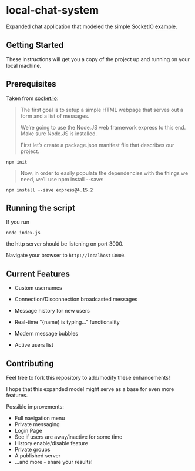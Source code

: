 # local-chat-system
Expanded chat application that modeled the simple SocketIO [example](https://github.com/socketio/chat-example).

## Getting Started

These instructions will get you a copy of the project up and running on your local machine.

## Prerequisites

Taken from [socket.io](https://socket.io/get-started/chat):

> The first goal is to setup a simple HTML webpage that serves out a form and a list of messages. 
>
> We’re going to use the Node.JS web framework express to this end. Make sure Node.JS is installed.
>
> First let’s create a package.json manifest file that describes our project. 
 ```
 npm init
 ```
> Now, in order to easily populate the dependencies with the things we need, we’ll use npm install --save:
```
npm install --save express@4.15.2
```
## Running the script

If you run
```
node index.js
```
the http server should be listening on port 3000.

Navigate your browser to ```http://localhost:3000```.

## Current Features

* Custom usernames

* Connection/Disconnection broadcasted messages

* Message history for new users

* Real-time "{name} is typing..." functionality

* Modern message bubbles

* Active users list

## Contributing

Feel free to fork this repository to add/modify these enhancements!

I hope that this expanded model might serve as a base for even more features.

Possible improvements:
* Full navigation menu
* Private messaging
* Login Page
* See if users are away/inactive for some time
* History enable/disable feature
* Private groups
* A published server
* ...and more - share your results!
